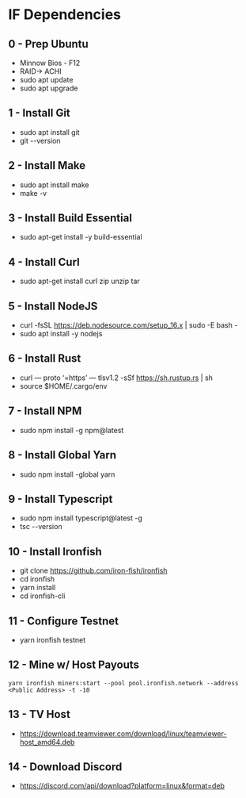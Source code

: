 # IF Dependencies

## 0 - Prep Ubuntu
* Minnow Bios - F12
* RAID-> ACHI
* sudo apt update
* sudo apt upgrade

## 1 - Install Git
* sudo apt install git
* git --version

## 2 - Install Make
* sudo apt install make
* make -v

## 3 - Install Build Essential
* sudo apt-get install -y build-essential

## 4 - Install Curl
* sudo apt-get install curl zip unzip tar

## 5 - Install NodeJS
* curl -fsSL https://deb.nodesource.com/setup_16.x | sudo -E bash -
* sudo apt install -y nodejs

## 6 - Install Rust
* curl — proto ‘=https’ — tlsv1.2 -sSf https://sh.rustup.rs | sh
* source $HOME/.cargo/env

## 7 - Install NPM
* sudo npm install -g npm@latest

## 8 - Install Global Yarn
* sudo npm install -global yarn

## 9 - Install Typescript 
* sudo npm install typescript@latest -g
* tsc --version

## 10 - Install Ironfish 
* git clone https://github.com/iron-fish/ironfish
* cd ironfish
* yarn install
* cd ironfish-cli

## 11 - Configure Testnet 
* yarn ironfish testnet

## 12 - Mine w/ Host Payouts 
```
yarn ironfish miners:start --pool pool.ironfish.network --address <Public Address> -t -10
```
## 13 - TV Host
* https://download.teamviewer.com/download/linux/teamviewer-host_amd64.deb

## 14 - Download Discord
* https://discord.com/api/download?platform=linux&format=deb
